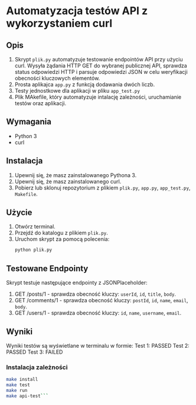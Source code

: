 # Automatyzacja testów API z wykorzystaniem curl

## Opis
1. Skrypt `plik.py` automatyzuje testowanie endpointów API przy użyciu curl. Wysyła żądania HTTP GET do wybranej publicznej API, sprawdza status odpowiedzi HTTP i parsuje odpowiedzi JSON w celu weryfikacji obecności kluczowych elementów.
2. Prosta aplikajca `app.py` z funkcją dodawania dwóch liczb.
3. Testy jednostkowe dla aplikacji w pliku `app_test.py`
4. Plik MAkefile, który automatyzuje intalację zależności, uruchamianie testów oraz aplikacji.


## Wymagania
- Python 3
- curl

## Instalacja
1. Upewnij się, że masz zainstalowanego Pythona 3.
2. Upewnij się, że masz zainstalowanego curl.
3. Pobierz lub sklonuj repozytorium z plikiem `plik.py`, `app.py`, `app_test.py`, `Makefile`.


## Użycie
1. Otwórz terminal.
2. Przejdź do katalogu z plikiem `plik.py`.
3. Uruchom skrypt za pomocą polecenia:
    ```sh
    python plik.py
    ```

## Testowane Endpointy
Skrypt testuje następujące endpointy z JSONPlaceholder:
1. GET /posts/1 - sprawdza obecność kluczy: `userId`, `id`, `title`, `body`.
2. GET /comments/1 - sprawdza obecność kluczy: `postId`, `id`, `name`, `email`, `body`.
3. GET /users/1 - sprawdza obecność kluczy: `id`, `name`, `username`, `email`.

## Wyniki
Wyniki testów są wyświetlane w terminalu w formie:
Test 1: PASSED
Test 2: PASSED
Test 3: FAILED

### Instalacja zależności
```sh
make install
make test
make run
make api-test```
